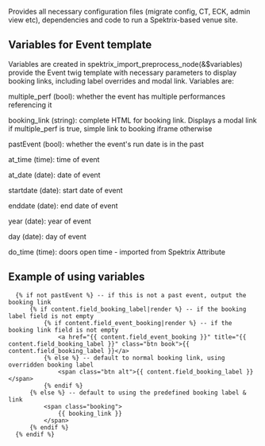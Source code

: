 Provides all necessary configuration files (migrate config, CT, ECK, admin view etc),
dependencies and code to run a Spektrix-based venue site. 

Variables for Event template
----------------------------

Variables are created in spektrix_import_preprocess_node(&$variables) provide
the Event twig template with necessary parameters to display booking links, including
label overrides and modal link. Variables are:

  multiple_perf (bool): whether the event has multiple performances referencing it

  booking_link (string): complete HTML for booking link. Displays a modal link if 
                         multiple_perf is true, simple link to booking iframe otherwise

  pastEvent (bool): whether the event's run date is in the past

  at_time (time): time of event

  at_date (date): date of event

  startdate (date): start date of event

  enddate (date): end date of event

  year (date): year of event

  day (date): day of event

  do_time (time): doors open time - imported from Spektrix Attribute


Example of using variables
--------------------------
```twig
  {% if not pastEvent %} -- if this is not a past event, output the booking link
      {% if content.field_booking_label|render %} -- if the booking label field is not empty
          {% if content.field_event_booking|render %} -- if the booking link field is not empty
              <a href="{{ content.field_event_booking }}" title="{{ content.field_booking_label }}" class="btn book">{{ content.field_booking_label }}</a>
          {% else %} -- default to normal booking link, using overridden booking label
              <span class="btn alt">{{ content.field_booking_label }}</span>
          {% endif %}
      {% else %} -- default to using the predefined booking label & link
          <span class="booking">
              {{ booking_link }}
          </span>
      {% endif %}
  {% endif %}
```
